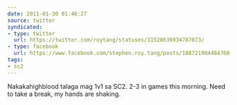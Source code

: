 ```yaml
---
date: 2011-01-30 01:46:27
source: twitter
syndicated:
- type: twitter
  url: https://twitter.com/roytang/statuses/31528636934787073/
- type: facebook
  url: https://www.facebook.com/stephen.roy.tang/posts/188721904484766
tags:
- sc2
---
```


Nakakahighblood talaga mag 1v1 sa SC2. 2-3 in games this morning. Need to take a break, my hands are shaking.